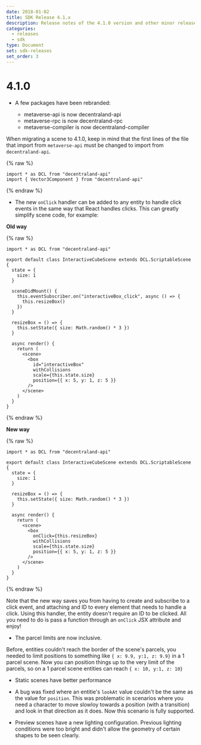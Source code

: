 ```yaml
---
date: 2018-01-02
title: SDK Release 4.1.x
description: Release notes of the 4.1.0 version and other minor releases
categories:
  - releases
  - sdk
type: Document
set: sdk-releases
set_order: 3
---
```


# 4.1.0

- A few packages have been rebranded:

  - metaverse-api is now decentraland-api
  - metaverse-rpc is now decentraland-rpc
  - metaverse-compiler is now decentraland-compiler

When migrating a scene to 4.1.0, keep in mind that the first lines of the file that import from `metaverse-api` must be changed to import from `decentraland-api`.

{% raw %}

```tsx
import * as DCL from "decentraland-api"
import { Vector3Component } from "decentraland-api"
```

{% endraw %}

- The new `onClick` handler can be added to any entity to handle click events in the same way that React handles clicks. This can greatly simplify scene code, for example:

**Old way**

{% raw %}

```tsx
import * as DCL from "decentraland-api"

export default class InteractiveCubeScene extends DCL.ScriptableScene {
  state = {
    size: 1
  }

  sceneDidMount() {
    this.eventSubscriber.on("interactiveBox_click", async () => {
      this.resizeBox()
    })
  }

  resizeBox = () => {
    this.setState({ size: Math.random() * 3 })
  }

  async render() {
    return (
      <scene>
        <box
          id="interactiveBox"
          withCollisions
          scale={this.state.size}
          position={{ x: 5, y: 1, z: 5 }}
        />
      </scene>
    )
  }
}
```

{% endraw %}

**New way**

{% raw %}

```tsx
import * as DCL from "decentraland-api"

export default class InteractiveCubeScene extends DCL.ScriptableScene {
  state = {
    size: 1
  }

  resizeBox = () => {
    this.setState({ size: Math.random() * 3 })
  }

  async render() {
    return (
      <scene>
        <box
          onClick={this.resizeBox}
          withCollisions
          scale={this.state.size}
          position={{ x: 5, y: 1, z: 5 }}
        />
      </scene>
    )
  }
}
```

{% endraw %}

Note that the new way saves you from having to create and subscribe to a click event, and attaching and ID to every element that needs to handle a click. Using this handler, the entity doesn't require an ID to be clicked. All you need to do is pass a function through an `onClick` JSX attribute and enjoy!

- The parcel limits are now inclusive.

Before, entities couldn't reach the border of the scene's parcels, you needed to limit positions to something like `{ x: 9.9, y:1, z: 9.9}` in a 1 parcel scene. Now you can position things up to the very limit of the parcels, so on a 1 parcel scene entities can reach `{ x: 10, y:1, z: 10}`

- Static scenes have better performance

- A bug was fixed where an entitie's `lookAt` value couldn't be the same as the value for `position`. This was problematic in scenarios where you need a character to move slowloy towards a position (with a transition) and look in that direction as it does. Now this scenario is fully supported.

- Preview scenes have a new lighting configuration. Previous lighting conditions were too bright and didn't allow the geometry of certain shapes to be seen clearly.
